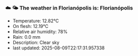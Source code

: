 ### ☁️ 🌤️  The weather in Florianópolis is: Florianópolis

- Temperature: 12.82°C
- On flesh: 12.19°C
- Relative air humidity: 78%
- Rain: 0.0 mm
- Description: Clear sky
- last updated: 2025-08-09T22:17:31.957338
